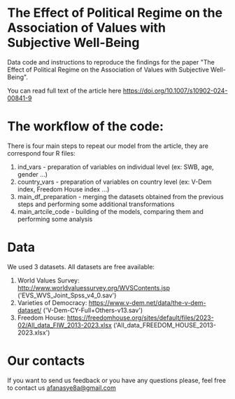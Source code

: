 # The Effect of Political Regime on the Association of Values with Subjective Well-Being

Data code and instructions to reproduce the findings for the paper "The Effect of Political Regime on the Association of Values
with Subjective Well-Being".

You can read full text of the article here https://doi.org/10.1007/s10902-024-00841-9


# The workflow of the code:
There is four main steps to repeat our model from the article, they are correspond four R files: 
1. ind_vars - preparation of variables on individual level (ex: SWB, age, gender ...)
2. country_vars - preparation of variables on country level (ex: V-Dem index, Freedom House index ...)
3. main_df_preparation - merging the datasets obtained from the previous steps and performing some additional transformations
4. main_artcile_code - building of the models, comparing them and performing some analysis


# Data 
We used 3 datasets. All datasets are free available:
1. World Values Survey: http://www.worldvaluessurvey.org/WVSContents.jsp ('EVS_WVS_Joint_Spss_v4_0.sav')
2. Varieties of Democracy: https://www.v-dem.net/data/the-v-dem-dataset/ ('V-Dem-CY-Full+Others-v13.sav')
3. Freedom House: https://freedomhouse.org/sites/default/files/2023-02/All_data_FIW_2013-2023.xlsx ('All_data_FREEDOM_HOUSE_2013-2023.xlsx')

# Our contacts
If you want to send us feedback or you have any questions please, feel free to contact us afanasye8a@gmail.com